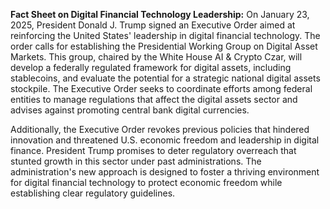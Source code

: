 **Fact Sheet on Digital Financial Technology Leadership:** On January 23, 2025, President Donald J. Trump signed an Executive Order aimed at reinforcing the United States' leadership in digital financial technology. The order calls for establishing the Presidential Working Group on Digital Asset Markets. This group, chaired by the White House AI & Crypto Czar, will develop a federally regulated framework for digital assets, including stablecoins, and evaluate the potential for a strategic national digital assets stockpile. The Executive Order seeks to coordinate efforts among federal entities to manage regulations that affect the digital assets sector and advises against promoting central bank digital currencies.

Additionally, the Executive Order revokes previous policies that hindered innovation and threatened U.S. economic freedom and leadership in digital finance. President Trump promises to deter regulatory overreach that stunted growth in this sector under past administrations. The administration's new approach is designed to foster a thriving environment for digital financial technology to protect economic freedom while establishing clear regulatory guidelines.